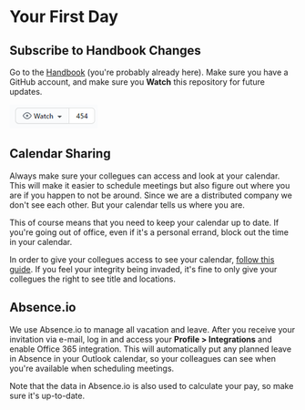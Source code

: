 # Your First Day

## Subscribe to Handbook Changes

Go to the [Handbook](https://github.com/distancify/handbook) (you're probably already here). Make sure you have a GitHub account, and make sure you **Watch** this repository for future updates.

![GitHub Watch Button](watch.png)

## Calendar Sharing

Always make sure your collegues can access and look at your calendar. This will make it easier to schedule meetings but also figure out where you are if you happen to not be around. Since we are a distributed company we don't see each other. But your calendar tells us where you are.

This of course means that you need to keep your calendar up to date. If you're going out of office, even if it's a personal errand, block out the time in your calendar.

In order to give your collegues access to see your calendar, [follow this guide](https://support.office.com/en-us/article/share-an-outlook-calendar-with-other-people-353ed2c1-3ec5-449d-8c73-6931a0adab88). If you feel your integrity being invaded, it's fine to only give your collegues the right to see title and locations.

## Absence.io

We use Absence.io to manage all vacation and leave. After you receive your invitation via e-mail, log in and access your **Profile > Integrations** and enable Office 365 integration. This will automatically put any planned leave in Absence in your Outlook calendar, so your colleagues can see when you're available when scheduling meetings.

Note that the data in Absence.io is also used to calculate your pay, so make sure it's up-to-date.
